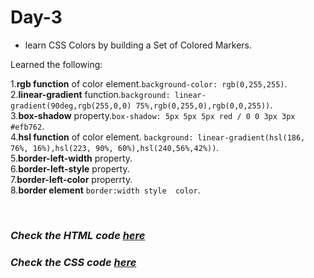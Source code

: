 # Day-3

- learn CSS Colors by building a Set of Colored Markers.


Learned the following:

1.**rgb function** of color element.`background-color: rgb(0,255,255)`.  
2.**linear-gradient** function.`background: linear-gradient(90deg,rgb(255,0,0) 75%,rgb(0,255,0),rgb(0,0,255))`.  
3.**box-shadow** property.`box-shadow: 5px 5px 5px red / 0 0 3px 3px #efb762`.  
4.**hsl function** of color element. `background: linear-gradient(hsl(186, 76%, 16%),hsl(223, 90%, 60%),hsl(240,56%,42%))`.  
5.**border-left-width** property.  
6.**border-left-style** property.  
7.**border-left-color** properrty.  
8.**border element** `border:width style  color`.

<br>

### <i>Check the HTML code [here](./index.html) </i> 

### <i>Check the CSS code [here](./styles.css) </i>
